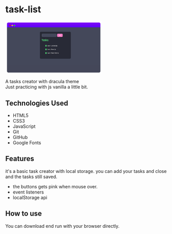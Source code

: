 # task-list
<img align="center" width="60%" margin-bottom="80px" src="https://github.com/FelipeFeitosaDev/task-list/blob/master/assets/images/view-dracula-task.png" style="max-width:100%;">

A tasks creator with dracula theme</br>
Just practicing with js vanilla a little bit. 

## Technologies Used

* HTML5
* CSS3
* JavaScript
* Git
* GitHub
* Google Fonts

## Features

it's a basic task creator with local storage. 
you can add your tasks and close and the tasks still saved.

- the buttons gets pink when mouse over.
- event listeners
- localStorage api

## How to use

You can download end run with your browser directly.


